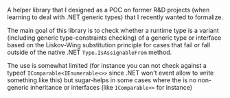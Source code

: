 A helper library that I designed as a POC on former R&D projects (when learning to deal with .NET generic types) that I recently wanted to formalize.

The main goal of this library is to check whether a runtime type is a variant (including generic type-constraints checking) of a generic type or interface based on the Liskov-Wing substitution principle for cases that fail or fall outside of the native .NET `Type.IsAssignableFrom` method.

The use is somewhat limited (for instance you can not check against a typeof `IComparable<IEnumerable<>>` since .NET won't event allow to write something like this) but sugar-helps in some cases where the is no non-generic inheritance or interfaces (like `IComparable<>` for instance)
